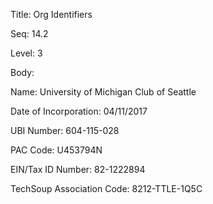 Title:  Org Identifiers

Seq:    14.2

Level:  3

Body:

Name: University of Michigan Club of Seattle

Date of Incorporation: 04/11/2017

UBI Number: 604-115-028

PAC Code: U453794N

EIN/Tax ID Number: 82-1222894

TechSoup Association Code: 8212-TTLE-1Q5C
